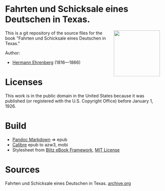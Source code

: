 # Fahrten und Schicksale eines Deutschen in Texas.

<img align="right" height="150" src="https://user-images.githubusercontent.com/13177792/193414459-e85cd345-dd5f-4ce2-ab52-2eebefc06b1b.jpg">

This is a git repository of the source files for the book "Fahrten und Schicksale eines Deutschen in Texas."

Author:

* [Hermann Ehrenberg](https://en.wikipedia.org/wiki/Herman_Ehrenberg) (1816—1866)


# Licenses
This work is in the public domain in the United States because it was
published (or registered with the U.S. Copyright Office)
before January 1, 1926.


# Build
* [Pandoc Markdown](https://pandoc.org/MANUAL.html#pandocs-markdown) => epub
* [Calibre](https://calibre-ebook.com/) epub to azw3, mobi
* Stylesheet from [Blitz eBook Framework](https://friendsofepub.github.io/Blitz/), [MIT License](https://github.com/FriendsOfEpub/Blitz/blob/master/LICENSE)

# Sources
Fahrten und Schicksale eines Deutschen in Texas. [archive.org](https://archive.org/details/fahrtenundschick00ehre)


